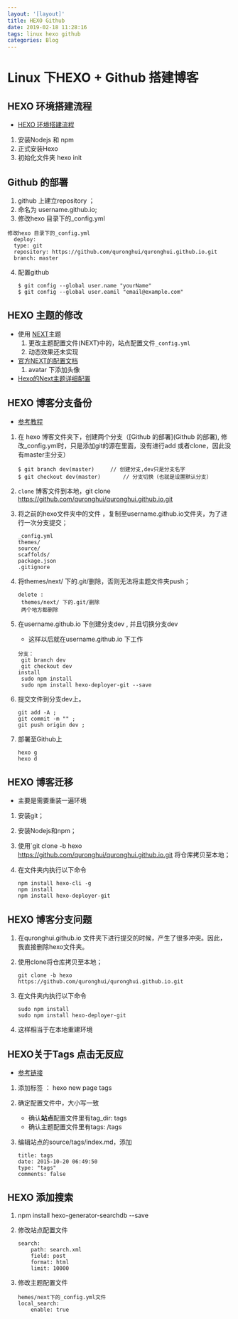 ```yaml
---
layout: '[layout]'
title: HEXO Github
date: 2019-02-18 11:28:16
tags: linux hexo github
categories: Blog
---
```


# Linux 下HEXO + Github 搭建博客

## HEXO 环境搭建流程

- [HEXO 环境搭建流程](https://www.jianshu.com/p/a0a27d840992)

1. 安装Nodejs 和 npm
2. 正式安装Hexo
3. 初始化文件夹 hexo init

## Github 的部署

1. github 上建立repository ；
2. 命名为 username.github.io; 
3. 修改hexo 目录下的_config.yml

```
修改hexo 目录下的_config.yml
  deploy:
  type: git
  repository: https://github.com/quronghui/quronghui.github.io.git
  branch: master
```

4. 配置github

   ```
   $ git config --global user.name "yourName"
   $ git config --global user.eamil "email@example.com"
   ```

## HEXO 主题的修改 

- 使用 [NEXT](https://blog.csdn.net/qq_32454537/article/details/79482896)主题
  1. 更改主题配置文件(NEXT)中的，站点配置文件`_config.yml`
  2. 动态效果还未实现
- [官方NEXT的配置文档](http://theme-next.iissnan.com/getting-started.html#avatar-setting)
  1. avatar 下添加头像
- [Hexo的Next主题详细配置](https://www.jianshu.com/p/3a05351a37dc)

## HEXO 博客分支备份

- [参考教程](https://www.jianshu.com/p/57b5a384f234)

1. 在 hexo 博客文件夹下，创建两个分支（[Github 的部署](Github 的部署), 修改_config.yml时，只是添加git的源在里面，没有进行add 或者clone，因此没有master主分支）

   ```
   $ git branch dev(master)		// 创建分支,dev只是分支名字
   $ git checkout dev(master)		// 分支切换（也就是设置默认分支）
   ```

2. `clone` 博客文件到本地，git clone https://github.com/quronghui/quronghui.github.io.git

3. 将之前的hexo文件夹中的文件 ，复制至username.github.io文件夹，为了进行一次分支提交；

   ```
   _config.yml
   themes/
   source/
   scaffolds/
   package.json
   .gitignore
   ```

4. 将themes/next/ 下的.git/删除，否则无法将主题文件夹push；

   ```
   delete :
   	themes/next/ 下的.git/删除
   	两个地方都删除
   ```

5. 在username.github.io 下创建分支dev , 并且切换分支dev

   + 这样以后就在username.github.io 下工作

   ```
   分支：
   	git branch dev
   	git checkout dev
   install
   	sudo npm install
   	sudo npm install hexo-deployer-git --save
   ```

6. 提交文件到分支dev上。

   ```
   git add -A ;
   git commit -m "" ;
   git push origin dev ;
   ```

7. 部署至Github上

   ```
   hexo g
   hexo d
   ```

## HEXO 博客迁移

- 主要是需要重装一遍环境

1. 安装git；

2. 安装Nodejs和npm；

3. 使用`git clone -b hexo https://github.com/quronghui/quronghui.github.io.git 将仓库拷贝至本地；

4. 在文件夹内执行以下命令 

   ```
   npm install hexo-cli -g
   npm install
   npm install hexo-deployer-git
   ```

## HEXO 博客分支问题

1. 在quronghui.github.io 文件夹下进行提交的时候，产生了很多冲突。因此，我直接删除hexo文件夹。

2. 使用clone将仓库拷贝至本地；

   ```
   git clone -b hexo https://github.com/quronghui/quronghui.github.io.git 
   ```

3. 在文件夹内执行以下命令

   ```
   sudo npm install
   sudo npm install hexo-deployer-git
   ```

4. 这样相当于在本地重建环境

## HEXO关于Tags 点击无反应

+ [参考链接](https://blog.csdn.net/qq_42247008/article/details/85003789)

1. 添加标签 ：  hexo new page tags

2. 确定配置文件中，大小写一致

   + 确认**站点**配置文件里有tag_dir: tags
   + 确认主题配置文件里有tags: /tags

3. 编辑站点的source/tags/index.md，添加

   ```
   title: tags
   date: 2015-10-20 06:49:50
   type: "tags"
   comments: false
   ```

## HEXO 添加搜索

1. npm install hexo-generator-searchdb --save

2. 修改站点配置文件

   ```
   search:
       path: search.xml
       field: post
       format: html
       limit: 10000
   ```

3. 修改主题配置文件

   ```
   hemes/next下的_config.yml文件
   local_search:
       enable: true
   ```

   